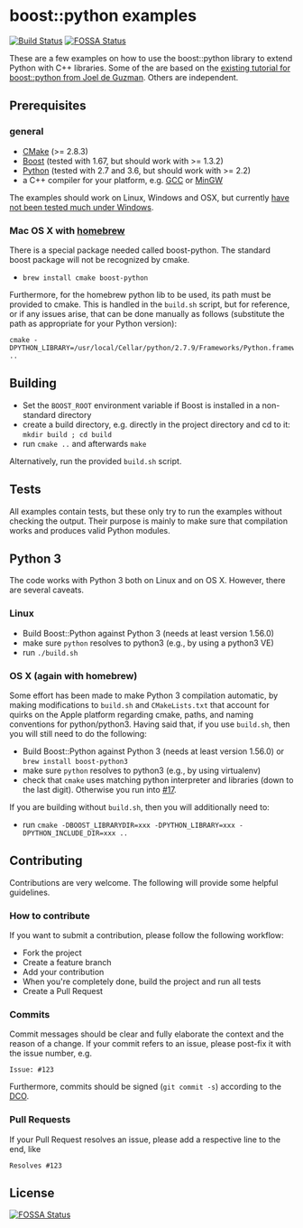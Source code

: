 # boost::python examples

[![Build Status](https://travis-ci.org/TNG/boost-python-examples.svg?branch=master)](https://travis-ci.org/TNG/boost-python-examples)
[![FOSSA Status](https://app.fossa.io/api/projects/git%2Bgithub.com%2FTNG%2Fboost-python-examples.svg?type=shield)](https://app.fossa.io/projects/git%2Bgithub.com%2FTNG%2Fboost-python-examples?ref=badge_shield)

These are a few examples on how to use the boost::python library to extend Python with C++ libraries.
Some of the are based on the [existing tutorial for boost::python from Joel de Guzman](http://www.boost.org/doc/libs/1_46_1/libs/python/doc/tutorial/doc/html/index.html "Boost.Python tutorial").
Others are independent.

## Prerequisites

### general
+ [CMake](http://www.cmake.org "CMake project page") (>= 2.8.3)
+ [Boost](http://www.boost.org/ "Boost project page") (tested with 1.67, but should work with >= 1.3.2)
+ [Python](http://www.python.org "Python home page") (tested with 2.7 and 3.6, but should work with >= 2.2)
+ a C++ compiler for your platform, e.g. [GCC](http://gcc.gnu.org "GCC home") or [MinGW](http://www.mingw.org "Minimalist GNU for Windows")

The examples should work on Linux, Windows and OSX, but currently [have not been tested much under Windows](https://github.com/TNG/boost-python-examples/issues/10#issuecomment-326828479).

### Mac OS X with [homebrew](http://brew.sh)

There is a special package needed called boost-python. The standard boost package will not be recognized by cmake. 

+ `brew install cmake boost-python`

Furthermore, for the homebrew python lib to be used, its path must be provided to cmake. This is handled in the `build.sh` script, but for reference, or if any issues arise, that can be done manually as follows (substitute the path as appropriate for your Python version):

    cmake -DPYTHON_LIBRARY=/usr/local/Cellar/python/2.7.9/Frameworks/Python.framework/Versions/2.7/lib/libpython2.7.dylib ..

## Building

+ Set the `BOOST_ROOT` environment variable if Boost is installed in a non-standard directory
+ create a build directory, e.g. directly in the project directory and cd to it: `mkdir build ; cd build`
+ run `cmake ..` and afterwards `make`

Alternatively, run the provided `build.sh` script.

## Tests

All examples contain tests, but these only try to run the examples without checking the output. Their purpose is mainly to make sure that compilation works and produces valid Python modules.

## Python 3

The code works with Python 3 both on Linux and on OS X. However, there are several caveats.

### Linux

+ Build Boost::Python against Python 3 (needs at least version 1.56.0)
+ make sure `python` resolves to python3 (e.g., by using a python3 VE)
+ run `./build.sh`

### OS X (again with homebrew)

Some effort has been made to make Python 3 compilation automatic, by making modifications to `build.sh` and `CMakeLists.txt` that account for quirks on the Apple platform regarding cmake, paths, and naming conventions for python/python3. Having said that, if you use `build.sh`, then you will still need to do the following:

+ Build Boost::Python against Python 3 (needs at least version 1.56.0) or `brew install boost-python3`
+ make sure `python` resolves to python3 (e.g., by using virtualenv)
+ check that `cmake` uses matching python interpreter and libraries (down to the last digit). Otherwise you run into [#17](https://github.com/TNG/boost-python-examples/issues/17).

If you are building without `build.sh`, then you will additionally need to:

+ run `cmake -DBOOST_LIBRARYDIR=xxx -DPYTHON_LIBRARY=xxx -DPYTHON_INCLUDE_DIR=xxx ..`

## Contributing

Contributions are very welcome. The following will provide some helpful guidelines.

### How to contribute

If you want to submit a contribution, please follow the following workflow:

* Fork the project
* Create a feature branch
* Add your contribution
* When you're completely done, build the project and run all tests
* Create a Pull Request

### Commits

Commit messages should be clear and fully elaborate the context and the reason of a change.
If your commit refers to an issue, please post-fix it with the issue number, e.g.

```
Issue: #123
```

Furthermore, commits should be signed (`git commit -s`) according to the [DCO](DCO.md).

### Pull Requests

If your Pull Request resolves an issue, please add a respective line to the end, like

```
Resolves #123
```


## License
[![FOSSA Status](https://app.fossa.io/api/projects/git%2Bgithub.com%2FTNG%2Fboost-python-examples.svg?type=large)](https://app.fossa.io/projects/git%2Bgithub.com%2FTNG%2Fboost-python-examples?ref=badge_large)